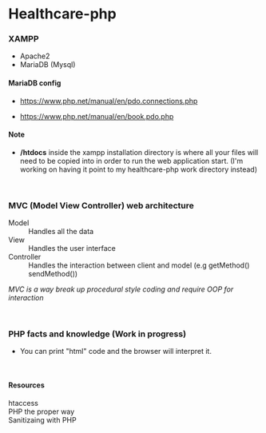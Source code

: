 # Healthcare-php

### XAMPP

- Apache2
- MariaDB (Mysql)

#### MariaDB config

- <https://www.php.net/manual/en/pdo.connections.php>

- <https://www.php.net/manual/en/book.pdo.php>


#### Note

- **/htdocs** inside the xampp installation directory is where all your files will need to be copied into in order to run the web application start. (I'm working on having it point to my healthcare-php work directory instead)

<br>

### MVC (Model View Controller) web architecture

<dl>
   <dt>Model</dt>
   <dd>Handles all the data</dd>
   <dt>View</dt>
   <dd>Handles the user interface</dd>
   <dt>Controller</dt>
   <dd>Handles the interaction between client and model (e.g getMethod() sendMethod())</dd>
</dl>

*MVC is a way break up procedural style coding and require OOP for interaction* 

<br>

### PHP facts and knowledge (Work in progress)

- You can print "html" code and the browser will interpret it.

<br>

#### Resources

<dl>
   <dt>htaccess</dt>
   <dd><https://www.whoishostingthis.com/resources/htaccess/></dd>
   <dt>PHP the proper way</dt>
   <dd><https://phptherightway.com/></dd>
   <dt>Sanitizaing with PHP</dt>
   <dd><https://www.php.net/filter.filters.sanitize></dd>

</dl>

